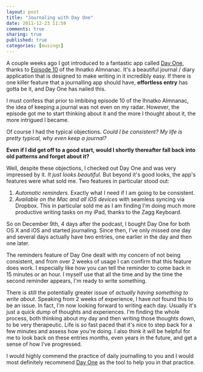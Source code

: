 ```yaml
---
layout: post
title: "Journaling with Day One"
date: 2011-12-23 11:59
comments: true
sharing: true
published: true
categories: [musings]
---
```


A couple weeks ago I got introduced to a fantastic app called [Day One](http://dayoneapp.com/), thanks to [Episode 10](http://5by5.tv/ia/10) of the Ihnatko Almnanac. It's a beautiful journal / diary application that is designed to make writing in it incredibly easy. If there is one killer feature that a journalling app should have, **effortless entry** has gotta be it, and Day One has nailed this.

I must confess that prior to imbibing episode 10 of the Ihnatko Almnanac, the idea of keeping a journal was not even on my radar. However, the episode got me to start thinking about it and the more I thought about it, the more intrigued I became.

<!-- more -->

Of course I had the typical objections. *Could I be consistent?* *My life is pretty typical, why even keep a journal?* 

**Even if I did get off to a good start, would I shortly thereafter fall back into old patterns and forget about it?**

Well, despite these objections, I checked out Day One and was very impressed by it. *It just looks beautiful.* But beyond it's good looks, the app's features were what sold me. Two features in particular stood out:

 1. *Automatic reminders.* Exactly what I need if I am going to be consistent.
 2. *Available on the Mac and all iOS devices* with seamless syncing via Dropbox. This in particular sold me as I am finding I'm doing much more productive writing tasks on my iPad, thanks to the Zagg Keyboard.
 
So on December 9th, 4 days after the podcast, I bought Day One for both OS X and iOS and started journaling. Since then, I've only missed one day and several days actually have two entries, one earlier in the day and then one later. 

The reminders feature of Day One dealt with my concern of not being consistent, and from over 2 weeks of usage I can confirm that this feature does work. I especially like how you can tell the reminder to come back in 15 minutes or an hour. I myself use that all the time and by the time the second reminder appears, I'm ready to write something. 

There is still the potentially greater issue of *actually having something to write about*. Speaking from 2 weeks of experience, I have *not* found this to be an issue. In fact, I'm now looking forward to writing each day. Usually it's just a quick dump of thoughts and experiences. I'm finding the whole process, both thinking about my day and then writing those thoughts down, to be very therapeutic. Life is so fast paced that it's nice to step back for a few minutes and assess how you're doing. I also think it will be helpful for me to look back on these entries months, even years in the future, and get a sense of how I've progressed.

I would highly commend the practice of daily journalling to you and I would most definitely recommend [Day One](http://dayoneapp.com/) as the tool to help you in that practice.



